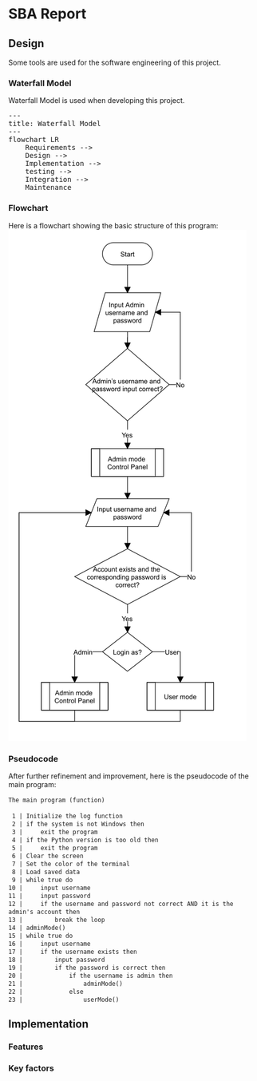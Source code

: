 <script type="module">
  import mermaid from 'https://cdn.jsdelivr.net/npm/mermaid@10/dist/mermaid.esm.min.mjs';
</script>


# SBA Report

## Design

Some tools are used for the software engineering of this project.

### Waterfall Model

Waterfall Model is used when developing this project.

<pre class="mermaid">
---
title: Waterfall Model
---
flowchart LR
    Requirements -->
    Design -->
    Implementation -->
    testing -->
    Integration -->
    Maintenance
</pre>


### Flowchart
Here is a flowchart showing the basic structure of this program:
![Flow chart showing the basic structure of this program](images/report/Main_Flow_Chart.jpg)

### Pseudocode

After further refinement and improvement, here is the pseudocode of the main program:

```text
The main program (function)

 1 | Initialize the log function
 2 | if the system is not Windows then
 3 |     exit the program
 4 | if the Python version is too old then
 5 |     exit the program
 6 | Clear the screen
 7 | Set the color of the terminal
 8 | Load saved data
 9 | while true do
10 |     input username
11 |     input password
12 |     if the username and password not correct AND it is the admin's account then
13 |         break the loop
14 | adminMode()
15 | while true do
16 |     input username
17 |     if the username exists then
18 |         input password
19 |         if the password is correct then
20 |             if the username is admin then
21 |                 adminMode()
22 |             else
23 |                 userMode()
```

## Implementation

### Features

### Key factors 

